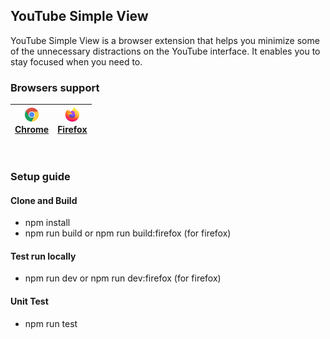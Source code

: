 ## YouTube Simple View

YouTube Simple View is a browser extension that helps you minimize some of the unnecessary distractions on the YouTube interface. It enables you to stay focused when you need to.

### Browsers support

|  [<img src="./assets/chrome_48.png" alt="Chrome" width="24px" height="24px" /><br/>Chrome](https://chromewebstore.google.com/detail/youtube-simple-view-hide/gppllamhaciichleihemgilcpledblpn) | [<img src="./assets/firefox_48.png" alt="Firefox" width="24px" height="24px" /><br/>Firefox](https://addons.mozilla.org/en-US/firefox/addon/youtube-simple-view) |
| -------------------------------------------------------------------------------------------------------------------------------------------------------------------------------------------------------------------- | ------------------------------------------------------------------------------------------------------------------------------------------------------------------------------------------------------------------------------------------------- |

<br>

### Setup guide

#### Clone and Build
- npm install
- npm run build or npm run build:firefox (for firefox)

#### Test run locally
- npm run dev or npm run dev:firefox (for firefox)

#### Unit Test
- npm run test